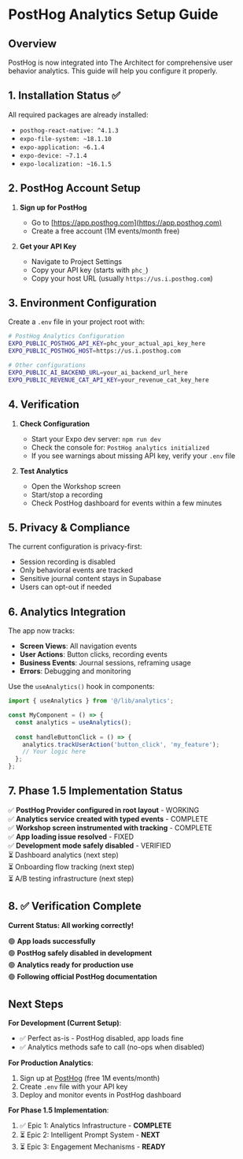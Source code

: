 # PostHog Analytics Setup Guide

## Overview
PostHog is now integrated into The Architect for comprehensive user behavior analytics. This guide will help you configure it properly.

## 1. Installation Status ✅

All required packages are already installed:
- `posthog-react-native: ^4.1.3`
- `expo-file-system: ~18.1.10`
- `expo-application: ~6.1.4`
- `expo-device: ~7.1.4`
- `expo-localization: ~16.1.5`

## 2. PostHog Account Setup

1. **Sign up for PostHog**
   - Go to [https://app.posthog.com](https://app.posthog.com)
   - Create a free account (1M events/month free)

2. **Get your API Key**
   - Navigate to Project Settings
   - Copy your API key (starts with `phc_`)
   - Copy your host URL (usually `https://us.i.posthog.com`)

## 3. Environment Configuration

Create a `.env` file in your project root with:

```bash
# PostHog Analytics Configuration
EXPO_PUBLIC_POSTHOG_API_KEY=phc_your_actual_api_key_here
EXPO_PUBLIC_POSTHOG_HOST=https://us.i.posthog.com

# Other configurations
EXPO_PUBLIC_AI_BACKEND_URL=your_ai_backend_url_here
EXPO_PUBLIC_REVENUE_CAT_API_KEY=your_revenue_cat_key_here
```

## 4. Verification

1. **Check Configuration**
   - Start your Expo dev server: `npm run dev`
   - Check the console for: `PostHog analytics initialized`
   - If you see warnings about missing API key, verify your `.env` file

2. **Test Analytics**
   - Open the Workshop screen
   - Start/stop a recording
   - Check PostHog dashboard for events within a few minutes

## 5. Privacy & Compliance

The current configuration is privacy-first:
- Session recording is disabled
- Only behavioral events are tracked
- Sensitive journal content stays in Supabase
- Users can opt-out if needed

## 6. Analytics Integration

The app now tracks:
- **Screen Views**: All navigation events
- **User Actions**: Button clicks, recording events
- **Business Events**: Journal sessions, reframing usage
- **Errors**: Debugging and monitoring

Use the `useAnalytics()` hook in components:

```typescript
import { useAnalytics } from '@/lib/analytics';

const MyComponent = () => {
  const analytics = useAnalytics();
  
  const handleButtonClick = () => {
    analytics.trackUserAction('button_click', 'my_feature');
    // Your logic here
  };
};
```

## 7. Phase 1.5 Implementation Status

✅ **PostHog Provider configured in root layout** - WORKING  
✅ **Analytics service created with typed events** - COMPLETE  
✅ **Workshop screen instrumented with tracking** - COMPLETE  
✅ **App loading issue resolved** - FIXED  
✅ **Development mode safely disabled** - VERIFIED  
⏳ Dashboard analytics (next step)  
⏳ Onboarding flow tracking (next step)  
⏳ A/B testing infrastructure (next step)  

## 8. ✅ Verification Complete

**Current Status: All working correctly!**

🟢 **App loads successfully**  
🟢 **PostHog safely disabled in development**  
🟢 **Analytics ready for production use**  
🟢 **Following official PostHog documentation**  

## Next Steps

**For Development (Current Setup)**:
- ✅ Perfect as-is - PostHog disabled, app loads fine
- ✅ Analytics methods safe to call (no-ops when disabled)

**For Production Analytics**:
1. Sign up at [PostHog](https://app.posthog.com) (free 1M events/month)
2. Create `.env` file with your API key
3. Deploy and monitor events in PostHog dashboard

**For Phase 1.5 Implementation**:
1. ✅ Epic 1: Analytics Infrastructure - **COMPLETE**
2. ⏳ Epic 2: Intelligent Prompt System - **NEXT**
3. ⏳ Epic 3: Engagement Mechanisms - **READY** 